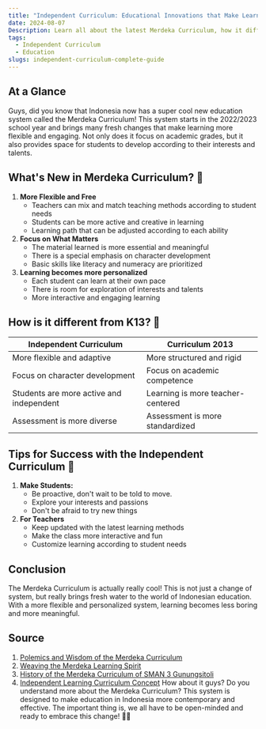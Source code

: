 ```yaml
---
title: "Independent Curriculum: Educational Innovations that Make Learning More Fun! 🎓"
date: 2024-08-07
Description: Learn all about the latest Merdeka Curriculum, how it differs from K13, how to implement it, and the benefits for students & teachers. Complete update 2024!
tags:
  - Independent Curriculum
  - Education
slugs: independent-curriculum-complete-guide
---
```


## At a Glance

Guys, did you know that Indonesia now has a super cool new education system called the Merdeka Curriculum! This system starts in the 2022/2023 school year and brings many fresh changes that make learning more flexible and engaging. Not only does it focus on academic grades, but it also provides space for students to develop according to their interests and talents.

## What's New in Merdeka Curriculum? 🤔

1. **More Flexible and Free**
   - Teachers can mix and match teaching methods according to student needs
   - Students can be more active and creative in learning
   - Learning path that can be adjusted according to each ability
2. **Focus on What Matters**
   - The material learned is more essential and meaningful
   - There is a special emphasis on character development
   - Basic skills like literacy and numeracy are prioritized
3. **Learning becomes more personalized**
   - Each student can learn at their own pace
   - There is room for exploration of interests and talents
   - More interactive and engaging learning

## How is it different from K13? 👀

| Independent Curriculum                   | Curriculum 2013                   |
| ---------------------------------------- | --------------------------------- |
| More flexible and adaptive               | More structured and rigid         |
| Focus on character development           | Focus on academic competence      |
| Students are more active and independent | Learning is more teacher-centered |
| Assessment is more diverse               | Assessment is more standardized   |

## Tips for Success with the Independent Curriculum 💪

1. **Make Students:**
   - Be proactive, don't wait to be told to move.
   - Explore your interests and passions
   - Don't be afraid to try new things
2. **For Teachers**
   - Keep updated with the latest learning methods
   - Make the class more interactive and fun
   - Customize learning according to student needs

## Conclusion

The Merdeka Curriculum is actually really cool! This is not just a change of system, but really brings fresh water to the world of Indonesian education. With a more flexible and personalized system, learning becomes less boring and more meaningful.

## Source

1. [Polemics and Wisdom of the Merdeka Curriculum](https://kumparan.com/maulano-barontuko/polemik-dan-hikmah-kurikulum-merdeka-pada-mata-pelajaran-sejarah-1zU4FQLABF2)
2. [Weaving the Merdeka Learning Spirit](https://willyrenandya.com/weaving-the-merdeka-belajar-spirit-into-elt-classrooms/)
3. [History of the Merdeka Curriculum of SMAN 3 Gunungsitoli](https://www.sman3gusit.sch.id/akademik/kurikulum/sejarah-kurikulum-merdeka)
4. [Independent Learning Curriculum Concept](https://www.smkn1mirisragen.sch.id/read/380/konsep-kurikulum-merdeka-belajar)
   How about it guys? Do you understand more about the Merdeka Curriculum? This system is designed to make education in Indonesia more contemporary and effective. The important thing is, we all have to be open-minded and ready to embrace this change! 🚀✨
